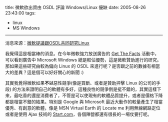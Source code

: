 title: 微軟欲出資由 OSDL 評論 Windows/Linux 優缺
date: 2005-08-26 23:43:00
tags: 
- linux
- MS Windows
---

消息來源：[微軟提議跟OSDL共同研究Linux](http://taiwan.cnet.com/news/software/0,2000064574,20101086,00.htm)

我覺得這是相當棒的消息。在今年微軟強力放送廣告的 [Get The Facts](http://www.microsoft.com/windowsserversystem/facts/default.mspx) 活動中，可以看到廣告中 Microsoft Windows 總是較佔優勢，這是微軟贊助進行的研究。那如果這些研究由較為偏向 Linux 的 OSDL 來進行呢？是否跟之前的數據有相當大的差異？這是個可以好好關心的新聞 :)

其實我覺得微軟如果**不以**惡性競爭(像是買斷、或者是贊助抨擊 Linux 的公司的手段) 的方法來證明自己的軟體有多好，這種良性的競爭倒是挺不錯的，其實這樣下來，最吃香的還是消費者了，不管是可以使現有的軟體品質提升，或者是價格下降都是相當不錯的結果。特別是 Google 與 Microsoft 最近大動作的較量產生了相當優秀、有創意的軟體，像是 MSN Virtual Earth 的 Locate me 利用無線網路定位或者是使用 Ajax 技術的 [Start.com](http://www.start.com/3)，各個陣營都還有很長的一場仗要打呢。